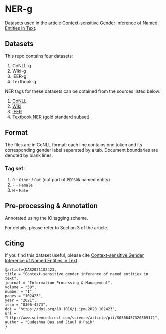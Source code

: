 # NER-g

Datasets used in the article [Context-sensitive Gender Inference of Named Entities in Text](https://doi.org/10.1145/3209978.3210228).

## Datasets

This repo contains four datasets:
1. CoNLL-g
2. Wiki-g
3. IEER-g
4. Textbook-g

NER tags for these datasets can be obtained from the sources listed below:

1. [CoNLL](https://github.com/glample/tagger/tree/master/dataset)
2. [Wiki](https://github.com/juand-r/entity-recognition-datasets/tree/master/data/wikigold)
3. [IEER](https://raw.githubusercontent.com/nltk/nltk_data/gh-pages/packages/corpora/ieer.zip)
4. [Textbook NER](https://github.com/das-sudeshna/textbook-ner) (gold standard subset)

## Format

The files are in CoNLL format: each line contains one token and its corresponding gender label separated by a tab. Document boundaries are denoted by blank lines. 

### Tag set:
1. `O` - `Other` / `Out` (not part of `PERSON` named entity)
2. `F` - `Female`
3. `M` - `Male`

## Pre-processing & Annotation

Annotated using the IO tagging scheme.

For details, please refer to Section 3 of the article.

## Citing

If you find this dataset useful, please cite [Context-sensitive Gender Inference of Named Entities in Text](https://doi.org/10.1145/3209978.3210228).

```
@article{DAS2021102423,
title = "Context-sensitive gender inference of named entities in text",
journal = "Information Processing & Management",
volume = "58",
number = "1",
pages = "102423",
year = "2021",
issn = "0306-4573",
doi = "https://doi.org/10.1016/j.ipm.2020.102423",
url = "http://www.sciencedirect.com/science/article/pii/S0306457320309171",
author = "Sudeshna Das and Jiaul H Paik"
}
```
